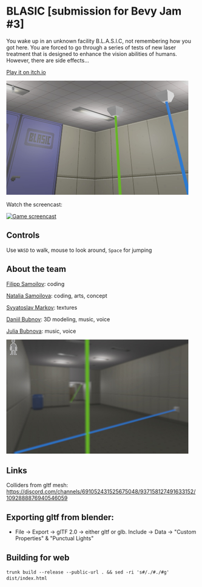 # BLASIC [submission for Bevy Jam #3]

You wake up in an unknown facility B.L.A.S.I.C, not remembering how you got here. You are forced to go through a series of tests of new laser treatment that is designed to enhance the vision abilities of humans. However, there are side effects… 

[Play it on itch.io](https://sorseg.itch.io/blasic)

<img src="demo/screen01.jpg" width="480px" height="300px">

Watch the screencast:

[![Game screencast](http://img.youtube.com/vi/c8RCd3yQ384/0.jpg)](https://www.youtube.com/embed/c8RCd3yQ384)

## Controls
Use `WASD` to walk, mouse to look around, `Space` for jumping

## About the team
[Filipp Samoilov](https://github.com/samoylovfp): coding

[Natalia Samoilova](https://github.com/ladymarengo): coding, arts, concept 

[Svyatoslav Markov](https://github.com/SCHI85): textures

[Daniil Bubnov](https://github.com/demoth): 3D modeling, music, voice

[Julia Bubnova](https://github.com/denolia): music, voice

<img src="demo/screen02.jpg" width="480px" height="300px">

## Links
Colliders from gltf mesh: https://discord.com/channels/691052431525675048/937158127491633152/1092888876940546059

## Exporting gltf from blender:

- File -> Export -> glTF 2.0 -> either gltf or glb. Include -> Data -> "Custom Properties" & "Punctual Lights"

## Building for web

```
trunk build --release --public-url . && sed -ri 's#/./#./#g' dist/index.html
```
